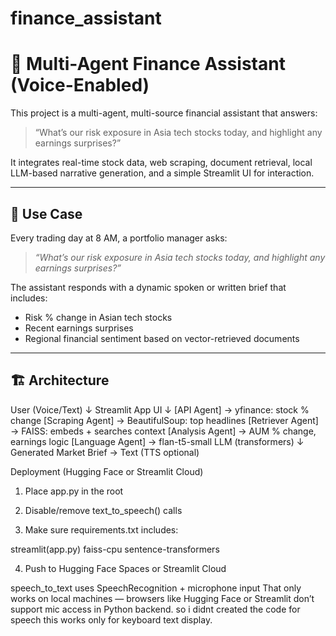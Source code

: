 # finance_assistant

# 🧠 Multi-Agent Finance Assistant (Voice-Enabled)

This project is a multi-agent, multi-source financial assistant that answers:

> “What’s our risk exposure in Asia tech stocks today, and highlight any earnings surprises?”

It integrates real-time stock data, web scraping, document retrieval, local LLM-based narrative generation, and a simple Streamlit UI for interaction.

---

## 🎯 Use Case

Every trading day at 8 AM, a portfolio manager asks:

> _“What’s our risk exposure in Asia tech stocks today, and highlight any earnings surprises?”_

The assistant responds with a dynamic spoken or written brief that includes:
- Risk % change in Asian tech stocks
- Recent earnings surprises
- Regional financial sentiment based on vector-retrieved documents

---

## 🏗 Architecture

User (Voice/Text)
↓
Streamlit App UI
↓
[API Agent] → yfinance: stock % change
[Scraping Agent] → BeautifulSoup: top headlines
[Retriever Agent] → FAISS: embeds + searches context
[Analysis Agent] → AUM % change, earnings logic
[Language Agent] → flan-t5-small LLM (transformers)
↓
Generated Market Brief → Text (TTS optional)


Deployment (Hugging Face or Streamlit Cloud)
1. Place app.py in the root

2. Disable/remove text_to_speech() calls

3. Make sure requirements.txt includes:

  streamlit(app.py)
  faiss-cpu
  sentence-transformers

4. Push to Hugging Face Spaces or Streamlit Cloud


speech_to_text uses SpeechRecognition + microphone input That only works on local machines — browsers like Hugging Face or Streamlit don’t support mic access in Python backend. so i didnt created the code for speech this works only for keyboard text display.

